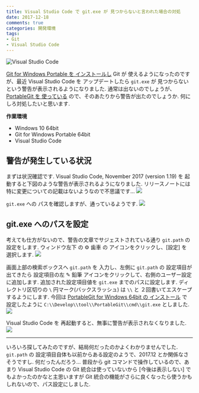 ```yaml
---
title: Visual Studio Code で git.exe が 見つからないと言われた場合の対処
date: 2017-12-18
comments: true
categories: 開発環境
tags:
- Git
- Visual Studio Code
---
```


![](/images/vscode/visual-studio-code.png "Visual Studio Code")

[Git for Windows Portable を インストールし](/2017/08/21/PortableGit-for-Windowsのインストール/) Git が 使えるようになったのですが、最近 Visual Studio Code を アップデートしたら `git.exe` が 見つからないという警告が表示されるようになりました. 通常は出ないのでしょうが、 [PortableGit を 使っている](/2017/08/21/PortableGit-for-Windowsのインストール/) ので、そのあたりから警告が出たのでしょうか. 何にしろ対処したいと思います.

**作業環境**
- Windows 10 64bit
- Git for Windows Portable 64bit
- Visual Studio Code


## 警告が発生している状況
まずは状況確認です.
Visual Studio Code, November 2017 (version 1.19) を 起動すると下図のような警告が表示されるようになりました. リリースノートには特に変更についての記載はないようなので不思議です...
![](/images/vscode/git/21.png)

`git.exe` への パスを確認しますが、通っているようです.
![](/images/vscode/git/22.png)


## git.exe へのパスを設定
考えても仕方がないので、警告の文章でサジェストされている通り `git.path` の 設定をします.
ウィンドウ左下 の ⚙ 歯車 の アイコンをクリックし、[設定] を 選択します.
![](/images/vscode/git/23.png)

画面上部の検索ボックスへ `git.path` を 入力し、左側に `git.path` の 設定項目が出てきたら 設定項目の左 ✎ 鉛筆 アイコンをクリックして、右側のユーザー設定に追加します.
追加された設定項目値を `git.exe` までのパスに設定します. ディレクトリ区切りの `\` 円マーク(バックスラッシュ) は `\\` と ２回書いてエスケープするようにします.
今回は [PortableGit for Windows 64bit の インストール](/2017/08/21/PortableGit-for-Windowsのインストール/) で 設定したように `C:\\Develop\\tool\\PortableGit\\cmd\\git.exe` としました.
![](/images/vscode/git/24.png)

Visual Studio Code を 再起動すると、無事に警告が表示されなくなりました.
![](/images/vscode/git/25.png)



- - - -
いろいろ探してみたのですが、結局何だったのかよくわかりませんでした. `git.path` の 設定項目自体も以前からある設定のようで、2017.12 とか関係なさそうですし. 何だったんだろう...
普段から git コマンドで操作しているので、あまり Visual Studio Code の Git 統合は使っていないから [今後は表示しない] でもよかったのかなと主思いますが Git 統合の機能がさらに良くなったら使うかもしれないので、パス設定にしました.
